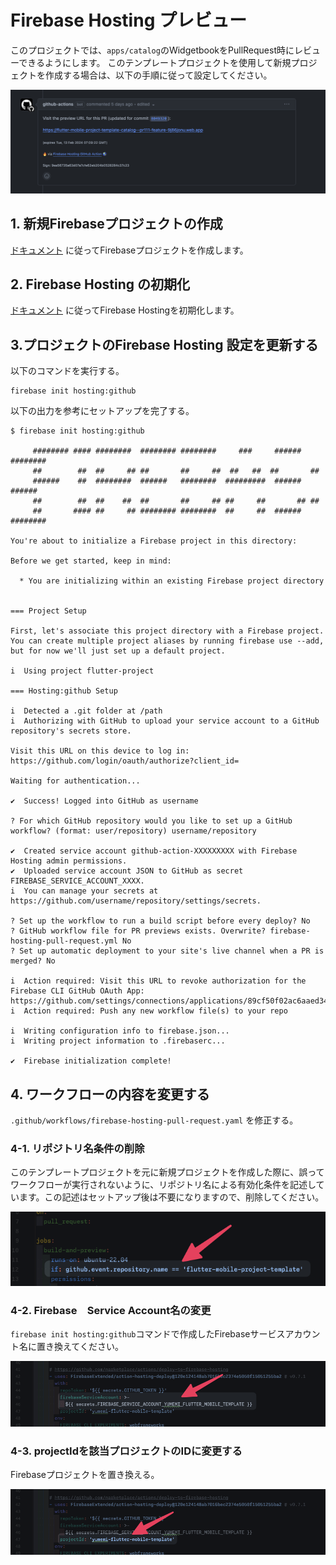 # Firebase Hosting プレビュー

このプロジェクトでは、`apps/catalog`のWidgetbookをPullRequest時にレビューできるようにします。
このテンプレートプロジェクトを使用して新規プロジェクトを作成する場合は、以下の手順に従って設定してください。

![firebase-hosting-preview-01.png](/docs/images/firebase-hosting-preview-01.png)

## 1. 新規Firebaseプロジェクトの作成

[ドキュメント][1] に従ってFirebaseプロジェクトを作成します。

## 2. Firebase Hosting の初期化

[ドキュメント][2] に従ってFirebase Hostingを初期化します。

## 3.プロジェクトのFirebase Hosting 設定を更新する

以下のコマンドを実行する。

```shell
firebase init hosting:github
```

以下の出力を参考にセットアップを完了する。

```shell
$ firebase init hosting:github

     ######## #### ########  ######## ########     ###     ######  ########
     ##        ##  ##     ## ##       ##     ##  ##   ##  ##       ##
     ######    ##  ########  ######   ########  #########  ######  ######
     ##        ##  ##    ##  ##       ##     ## ##     ##       ## ##
     ##       #### ##     ## ######## ########  ##     ##  ######  ########

You're about to initialize a Firebase project in this directory:

Before we get started, keep in mind:

  * You are initializing within an existing Firebase project directory


=== Project Setup

First, let's associate this project directory with a Firebase project.
You can create multiple project aliases by running firebase use --add, 
but for now we'll just set up a default project.

i  Using project flutter-project

=== Hosting:github Setup

i  Detected a .git folder at /path
i  Authorizing with GitHub to upload your service account to a GitHub repository's secrets store.

Visit this URL on this device to log in:
https://github.com/login/oauth/authorize?client_id=

Waiting for authentication...

✔  Success! Logged into GitHub as username

? For which GitHub repository would you like to set up a GitHub workflow? (format: user/repository) username/repository

✔  Created service account github-action-XXXXXXXXX with Firebase Hosting admin permissions.
✔  Uploaded service account JSON to GitHub as secret FIREBASE_SERVICE_ACCOUNT_XXXX.
i  You can manage your secrets at https://github.com/username/repository/settings/secrets.

? Set up the workflow to run a build script before every deploy? No
? GitHub workflow file for PR previews exists. Overwrite? firebase-hosting-pull-request.yml No
? Set up automatic deployment to your site's live channel when a PR is merged? No

i  Action required: Visit this URL to revoke authorization for the Firebase CLI GitHub OAuth App:
https://github.com/settings/connections/applications/89cf50f02ac6aaed3484
i  Action required: Push any new workflow file(s) to your repo

i  Writing configuration info to firebase.json...
i  Writing project information to .firebaserc...

✔  Firebase initialization complete!
```

## 4. ワークフローの内容を変更する

`.github/workflows/firebase-hosting-pull-request.yaml` を修正する。

### 4-1. リポジトリ名条件の削除

このテンプレートプロジェクトを元に新規プロジェクトを作成した際に、誤ってワークフローが実行されないように、リポジトリ名による有効化条件を記述しています。この記述はセットアップ後は不要になりますので、削除してください。

![firebase-hosting-preview-02.png](/docs/images/firebase-hosting-preview-02.png)

### 4-2. Firebase　Service Account名の変更

`firebase init hosting:github`コマンドで作成したFirebaseサービスアカウント名に置き換えてください。

![firebase-hosting-preview-03.png](/docs/images/firebase-hosting-preview-03.png)

### 4-3. projectIdを該当プロジェクトのIDに変更する

Firebaseプロジェクトを置き換える。

![firebase-hosting-preview-04.png](/docs/images/firebase-hosting-preview-04.png)

<!-- Links -->

[1]: https://firebase.google.com/docs/web/setup

[2]: https://firebase.google.com/docs/hosting/quickstart
